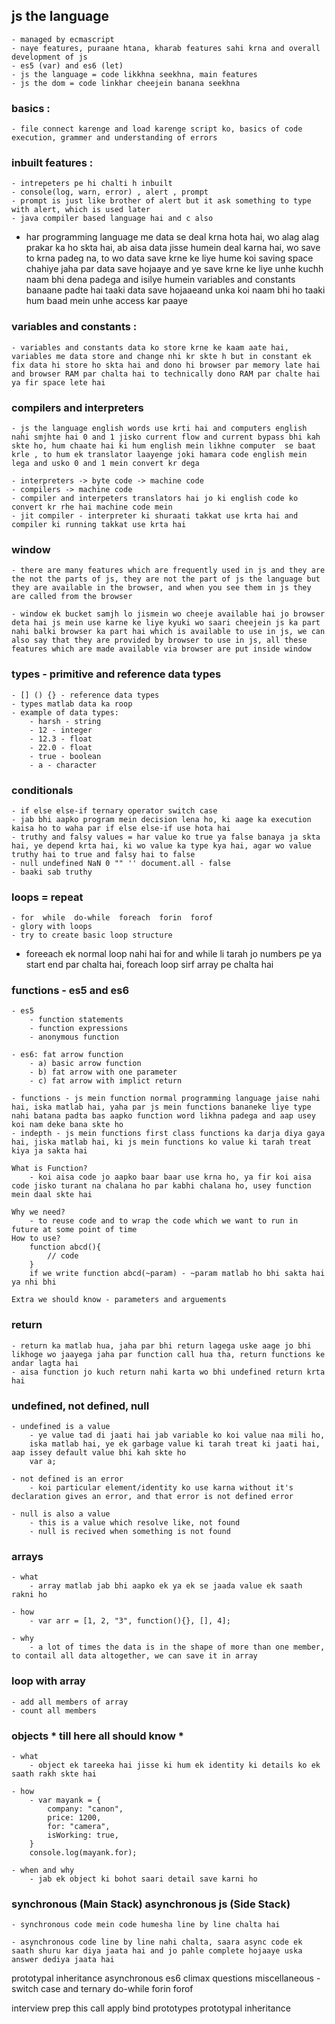 ## js the language
    - managed by ecmascript
    - naye features, puraane htana, kharab features sahi krna and overall development of js
    - es5 (var) and es6 (let)
    - js the language = code likkhna seekhna, main features
    - js the dom = code linkhar cheejein banana seekhna

### basics :
    - file connect karenge and load karenge script ko, basics of code execution, grammer and understanding of errors

### inbuilt features :
    - intrepeters pe hi chalti h inbuilt  
    - console(log, warn, error) , alert , prompt
    - prompt is just like brother of alert but it ask something to type with alert, which is used later
    - java compiler based language hai and c also

- har programming language me data se deal krna hota hai, wo alag alag prakar ka ho skta hai, ab aisa data jisse humein deal karna hai, wo save to krna padeg na, to wo data save krne ke liye hume koi saving space chahiye jaha par data save hojaaye and ye save krne ke liye unhe kuchh naam bhi dena padega and isilye humein variables and constants banaane padte hai taaki data save hojaaeand unka koi naam bhi ho taaki hum baad mein unhe access kar paaye

### variables and constants :
    - variables and constants data ko store krne ke kaam aate hai, variables me data store and change nhi kr skte h but in constant ek fix data hi store ho skta hai and dono hi browser par memory late hai and browser RAM par chalta hai to technically dono RAM par chalte hai ya fir space lete hai

### compilers and interpreters
    - js the language english words use krti hai and computers english nahi smjhte hai 0 and 1 jisko current flow and current bypass bhi kah skte ho, hum chaate hai ki hum english mein likhne computer  se baat krle , to hum ek translator laayenge joki hamara code english mein lega and usko 0 and 1 mein convert kr dega

    - interpreters -> byte code -> machine code
    - compilers -> machine code
    - compiler and interpeters translators hai jo ki english code ko convert kr rhe hai machine code mein
    - jit compiler - interpreter ki shuraati takkat use krta hai and compiler ki running takkat use krta hai 

### window
    - there are many features which are frequently used in js and they are the not the parts of js, they are not the part of js the language but they are available in the browser, and when you see them in js they are called from the browser

    - window ek bucket samjh lo jismein wo cheeje available hai jo browser deta hai js mein use karne ke liye kyuki wo saari cheejein js ka part nahi balki browser ka part hai which is available to use in js, we can also say that they are provided by browser to use in js, all these features which are made available via browser are put inside window


### types - primitive and reference data types
    - [] () {} - reference data types
    - types matlab data ka roop
    - example of data types:
        - harsh - string
        - 12 - integer
        - 12.3 - float
        - 22.0 - float
        - true - boolean
        - a - character 


### conditionals
    - if else else-if ternary operator switch case
    - jab bhi aapko program mein decision lena ho, ki aage ka execution kaisa ho to waha par if else else-if use hota hai
    - truthy and falsy values = har value ko true ya false banaya ja skta hai, ye depend krta hai, ki wo value ka type kya hai, agar wo value truthy hai to true and falsy hai to false
    - null undefined NaN 0 "" '' document.all - false
    - baaki sab truthy


### loops = repeat
    - for  while  do-while  foreach  forin  forof
    - glory with loops
    - try to create basic loop structure

- foreeach ek normal loop nahi hai for and while li tarah jo numbers pe ya start end par chalta hai, foreach loop sirf array pe chalta hai


### functions - es5 and es6
    - es5
        - function statements
        - function expressions
        - anonymous function

    - es6: fat arrow function
        - a) basic arrow function
        - b) fat arrow with one parameter
        - c) fat arrow with implict return

    - functions - js mein function normal programming language jaise nahi hai, iska matlab hai, yaha par js mein functions bananeke liye type nahi batana padta bas aapko function word likhna padega and aap usey koi nam deke bana skte ho
    - indepth - js mein functions first class functions ka darja diya gaya hai, jiska matlab hai, ki js mein functions ko value ki tarah treat kiya ja sakta hai

    What is Function?
        - koi aisa code jo aapko baar baar use krna ho, ya fir koi aisa code jisko turant na chalana ho par kabhi chalana ho, usey function mein daal skte hai

    Why we need?
        - to reuse code and to wrap the code which we want to run in future at some point of time
    How to use?
        function abcd(){
            // code
        }
        if we write function abcd(~param) - ~param matlab ho bhi sakta hai ya nhi bhi

    Extra we should know - parameters and arguements


### return
    - return ka matlab hua, jaha par bhi return lagega uske aage jo bhi likhoge wo jaayega jaha par function call hua tha, return functions ke andar lagta hai
    - aisa function jo kuch return nahi karta wo bhi undefined return krta hai


### undefined, not defined, null
    - undefined is a value
        - ye value tad di jaati hai jab variable ko koi value naa mili ho,
        iska matlab hai, ye ek garbage value ki tarah treat ki jaati hai, aap issey default value bhi kah skte ho
        var a;

    - not defined is an error
        - koi particular element/identity ko use karna without it's declaration gives an error, and that error is not defined error

    - null is also a value
        - this is a value which resolve like, not found
        - null is recived when something is not found


### arrays
    - what
        - array matlab jab bhi aapko ek ya ek se jaada value ek saath rakni ho

    - how
        - var arr = [1, 2, "3", function(){}, [], 4];

    - why
        - a lot of times the data is in the shape of more than one member, to contail all data altogether, we can save it in array

### loop with array
    - add all members of array
    - count all members 


### objects  * till here all should know *
    - what
        - object ek tareeka hai jisse ki hum ek identity ki details ko ek saath rakh skte hai

    - how
        - var mayank = {
            company: "canon",
            price: 1200,
            for: "camera",
            isWorking: true,
        }
        console.log(mayank.for);

    - when and why
        - jab ek object ki bohot saari detail save karni ho


### synchronous (Main Stack) asynchronous js (Side Stack)
    - synchronous code mein code humesha line by line chalta hai

    - asynchronous code line by line nahi chalta, saara async code ek saath shuru kar diya jaata hai and jo pahle complete hojaaye uska answer dediya jaata hai


prototypal inheritance
asynchronous
es6 climax
questions
miscellaneous - switch case and ternary do-while forin forof

interview prep
this call apply bind
prototypes
prototypal inheritance

